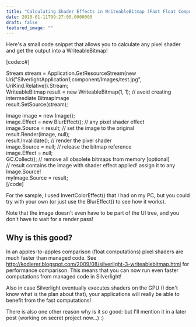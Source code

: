 ```yaml
---
title: "Calculating Shader Effects in WriteableBitmap (Fast Float Computations And More)"
date: 2010-01-11T09:27:00.0000000
draft: false
featured_image: ""
---
```


<p>Here's a small code snippet that allows you to calculate any pixel shader and get the output into a WriteableBitmap!</p>
<p>[code:c#]</p>
<p>Stream stream = Application.GetResourceStream(new Uri("SilverlightApplication1;component/Images/test.jpg", UriKind.Relative)).Stream;<br />WriteableBitmap result = new WriteableBitmap(1, 1); // avoid creating intermediate BitmapImage<br />result.SetSource(stream);</p>
<p>Image image = new Image();<br />image.Effect = new BlurEffect(); // any pixel shader effect<br />image.Source = result; // set the image to the original<br />result.Render(image, null);<br />result.Invalidate(); // render the pixel shader<br />image.Source = null; // release the bitmap reference<br />image.Effect = null;<br />GC.Collect(); // remove all obsolete bitmaps from memory [optional]<br />// result contains the image with shader effect applied! assign it to any Image.Source!<br />myImage.Source = result;<br />[/code]</p>
<p>For the sample, I used InvertColorEffect() that I had on my PC, but you could try with your own (or just use the BlurEffect() to see how it works).</p>
<p>Note that the image doesn't even have to be part of the UI tree, and you don't have to wait for a render pass!</p>
<h2>Why is this good?</h2>
<p>In an apples-to-apples comparison (float computations) pixel shaders are much faster than managed code. See <a href="http://kodierer.blogspot.com/2009/08/silverlight-3-writeablebitmap.html">http://kodierer.blogspot.com/2009/08/silverlight-3-writeablebitmap.html</a>&nbsp;for performance comparison. This means that you can now run even faster computations from managed code in Silverlight!</p>
<p>Also in case Silverlight eventually executes shaders on the GPU (I don't know what is the plan about that), your applications will really be able to benefit from the fast computations!</p>
<p>There is also one other reason why is it so good: but I'll mention it in a later post (working on secret project now...) :)</p>
<p>&nbsp;</p>